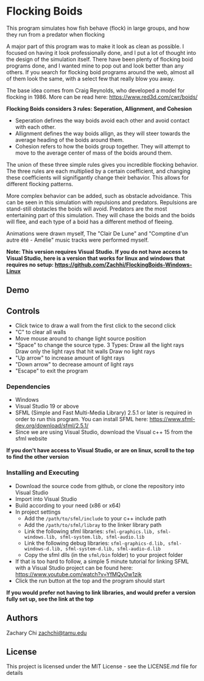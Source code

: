 # Flocking Boids
This program simulates how fish behave (flock) in large groups, and how they run from a predator when flocking 

A major part of this program was to make it look as clean as possible. I focused on having it look professionally done, and I put a lot of thought into the design of the simulation itself. There have been plenty of flocking boid programs done, and I wanted mine to pop out and look better than any others. If you search for flocking boid programs around the web, almost all of them look the same, with a select few that really blow you away. 

The base idea comes from Craig Reynolds, who developed a model for flocking in 1986. More can be read here: https://www.red3d.com/cwr/boids/

**Flocking Boids considers 3 rules: Seperation, Allignment, and Cohesion**
* Seperation defines the way boids avoid each other and avoid contact with each other. 
* Allignment defines the way boids allign, as they will steer towards the average heading of the boids around them. 
* Cohesion refers to how the boids group together. They will attempt to move to the average center of mass of the boids around them. 

The union of these three simple rules gives you incredible flocking behavior. The three rules are each multiplied by a certain coefficient, and changing these coefficients will signifigantly change their behavior. This allows for different flocking patterns. 

More complex behavior can be added, such as obstacle advoidance. This can be seen in this simulation with repulsions and predators. Repulsions are stand-still obstacles the boids will avoid. Predators are the most entertaining part of this simulation. They will chase the boids and the boids will flee, and each type of a boid has a different method of fleeing.

Animations were drawn myself, The "Clair De Lune" and "Comptine d'un autre été - Amélie" music tracks were performed myself.

**Note: This version requires Visual Studio. If you do not have access to Visual Studio, here is a version that works for linux and windows that requires no setup: https://github.com/Zachhi/FlockingBoids-Windows-Linux**

## Demo

## Controls

* Click twice to draw a wall from the first click to the second click
* "C" to clear all walls
* Move mouse around to change light source position
* "Space" to change the source type. 
      3 Types:
      Draw all the light rays 
      Draw only the light rays that hit walls
      Draw no light rays
* "Up arrow" to increase amount of light rays
* "Down arrow" to decrease amount of light rays
* "Escape" to exit the program

### Dependencies

* Windows
* Visual Studio 19 or above
* SFML (Simple and Fast Multi-Media Library) 2.5.1 or later is required in order to run this program. You can install SFML here: https://www.sfml-dev.org/download/sfml/2.5.1/
* Since we are using Visual Studio, download the Visual c++ 15 from the sfml website

**If you don't have access to Visual Studio, or are on linux, scroll to the top to find the other version**

### Installing and Executing

* Download the source code from github, or clone the repository into Visual Studio
* Import into Visual Studio
* Build according to your need (x86 or x64)
* In project settings
  * Add the `/path/to/sfml/include` to your c++ include path
  * Add the `/path/to/sfml/libray` to the linker library path
  * Link the following sfml libraries: `sfml-graphics.lib, sfml-windows.lib, sfml-system.lib, sfml-audio.lib`
  * Link the following debug libraries: `sfml-graphics-d.lib, sfml-windows-d.lib, sfml-system-d.lib, sfml-audio-d.lib`
  * Copy the sfml dlls (in the `sfml/bin` folder) to your project folder
* If that is too hard to follow, a simple 5 minute tutorial for linking SFML with a Visual Studio project can be found here: https://www.youtube.com/watch?v=YfMQyOw1zik
* Click the run button at the top and the program should start

**If you would prefer not having to link libraries, and would prefer a version fully set up, see the link at the top**

## Authors

Zachary Chi
zachchi@tamu.edu

## License

This project is licensed under the MIT License - see the LICENSE.md file for details
